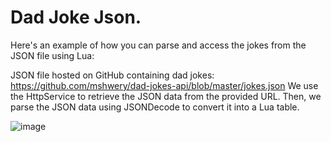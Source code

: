 # Dad Joke Json.
Here's an example of how you can parse and access the jokes from the JSON file using Lua:

JSON file hosted on GitHub containing dad jokes: https://github.com/mshwery/dad-jokes-api/blob/master/jokes.json
We use the HttpService to retrieve the JSON data from the provided URL. Then, we parse the JSON data using JSONDecode to convert it into a Lua table.


![image](https://github.com/leatonm/RobloxExample/assets/41974737/9d866c57-30d4-435c-aa09-bbf5304151af)

